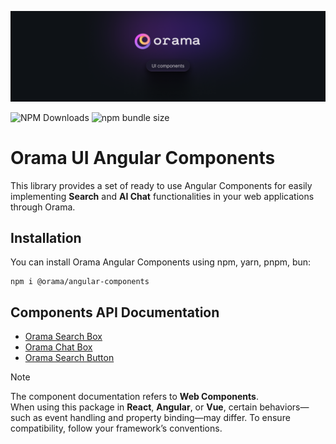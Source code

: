 <p align="center">
  <img src="https://github.com/askorama/orama-ui-components/raw/main/misc/readme/orama-ui-components-readme-cover.png" />
</p>

![NPM Downloads](https://img.shields.io/npm/dm/%40orama%2Fangular-components)
![npm bundle size](https://img.shields.io/bundlephobia/minzip/%40orama%2Fangular-components?label=Bundle%20Size&link=https%3A%2F%2Fbundlephobia.com%2Fpackage%2F%40orama%2Fangular-components%40latest)

# Orama UI Angular Components

This library provides a set of ready to use Angular Components for easily implementing **Search** and **AI Chat** functionalities in your web applications through Orama.

## Installation

You can install Orama Angular Components using npm, yarn, pnpm, bun:

```
npm i @orama/angular-components
```

## Components API Documentation

- [Orama Search Box](../ui-stencil/src/components/orama-search-box/readme.md)
- [Orama Chat Box](../ui-stencil/src/components/src/components/orama-chat-box/readme.md)
- [Orama Search Button](../ui-stencil/src/components/src/components/orama-search-button/readme.md)

> [!NOTE]
> The component documentation refers to **Web Components**.  
> When using this package in **React**, **Angular**, or **Vue**, certain behaviors—such as event handling and property binding—may differ. To ensure compatibility, follow your framework’s conventions.
